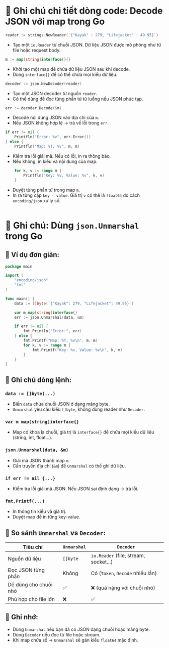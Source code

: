 # 🧾 Ghi chú chi tiết dòng code: Decode JSON với map trong Go

```go
reader := strings.NewReader(`{"Kayak" : 279, "Lifejacket" : 49.95}`)
```

- Tạo một `io.Reader` từ chuỗi JSON. Dữ liệu JSON được mô phỏng như từ file hoặc request body.

```go
m := map[string]interface{}{}
```

- Khởi tạo một map để chứa dữ liệu JSON sau khi decode.
- Dùng `interface{}` để có thể chứa mọi kiểu dữ liệu.

```go
decoder := json.NewDecoder(reader)
```

- Tạo một JSON decoder từ nguồn `reader`.
- Có thể dùng để đọc từng phần tử từ luồng nếu JSON phức tạp.

```go
err := decoder.Decode(&m)
```

- Decode nội dung JSON vào địa chỉ của `m`.
- Nếu JSON không hợp lệ → trả về lỗi trong `err`.

```go
if err != nil {
    Printfln("Error: %v", err.Error())
} else {
    Printfln("Map: %T, %v", m, m)
```

- Kiểm tra lỗi giải mã. Nếu có lỗi, in ra thông báo.
- Nếu không, in kiểu và nội dung của map.

```go
    for k, v := range m {
        Printfln("Key: %v, Value: %v", k, v)
    }
```

- Duyệt từng phần tử trong map `m`.
- In ra từng cặp `key - value`. Giá trị `v` có thể là `float64` do cách `encoding/json` xử lý số.

```go

```

# 🧾 Ghi chú: Dùng `json.Unmarshal` trong Go

## 🧪 Ví dụ đơn giản:

```go
package main

import (
    "encoding/json"
    "fmt"
)

func main() {
    data := []byte(`{"Kayak": 279, "Lifejacket": 49.95}`)

    var m map[string]interface{}
    err := json.Unmarshal(data, &m)

    if err != nil {
        fmt.Println("Error:", err)
    } else {
        fmt.Printf("Map: %T, %v\n", m, m)
        for k, v := range m {
            fmt.Printf("Key: %v, Value: %v\n", k, v)
        }
    }
}
```

## 📌 Ghi chú dòng lệnh:

### `data := []byte(...)`

- Biến `data` chứa chuỗi JSON ở dạng mảng byte.
- `Unmarshal` yêu cầu kiểu `[]byte`, không dùng reader như `Decoder`.

### `var m map[string]interface{}`

- Map có khóa là chuỗi, giá trị là `interface{}` để chứa mọi kiểu dữ liệu (string, int, float...).

### `json.Unmarshal(data, &m)`

- Giải mã JSON thành map `m`.
- Cần truyền địa chỉ (`&m`) để `Unmarshal` có thể ghi dữ liệu.

### `if err != nil {...}`

- Kiểm tra lỗi giải mã JSON. Nếu JSON sai định dạng → trả lỗi.

### `fmt.Printf(...)`

- In thông tin kiểu và giá trị.
- Duyệt map để in từng key-value.

## 🔄 So sánh `Unmarshal` vs `Decoder`:

| Tiêu chí              | `Unmarshal` | `Decoder`                             |
| --------------------- | ----------- | ------------------------------------- |
| Nguồn dữ liệu         | `[]byte`    | `io.Reader` (file, stream, socket...) |
| Đọc JSON từng phần    | Không       | Có (`Token`, `Decode` nhiều lần)      |
| Dễ dùng cho chuỗi nhỏ | ✅          | ❌ (quá nặng với chuỗi nhỏ)           |
| Phù hợp cho file lớn  | ❌          | ✅                                    |

## 📘 Ghi nhớ:

- Dùng `Unmarshal` nếu bạn đã có JSON dạng chuỗi hoặc mảng byte.
- Dùng `Decoder` nếu đọc từ file hoặc stream.
- Khi map chứa số → `Unmarshal` sẽ gán kiểu `float64` mặc định.
